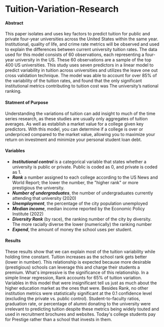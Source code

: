 # Tuition-Variation-Research
#### Abstract
  This paper isolates and uses key factors to predict tuition for public and private four-year universities across the United States within the same year. Institutional, quality of life, and crime rate metrics will be observed and used to explain the differences between current university tuition rates.  The data used for this model consists of 60 observations, each representing a four-year university in the US. These 60 observations are a sample of the top 400 US universities.  This study uses seven predictors in a linear model to predict variability in tuition across universities and utilizes the leave one out cross validation technique.  The model was able to account for over 85% of the variability of the tuition rates, and found that the only significant institutional metrics contributing to tuition cost was The university’s national ranking.

#### Statment of Purpose
  Understanding the variations of tuition can add insight to much of the time series research, as these studies are usually only aggregates of tuition averages. As well as establish a market value for a college given key predictors. With this model, you can determine if a college is over or underpriced compared to the market value, allowing you to maximize your return on investment and minimize your personal student loan debt.

#### Variables
+ ***Institutional control*** is a categorical variable that states whether a university is public or private. Public is coded as 0, and private is coded as 1.
+ ***Rank*** a number assigned to each college according to the US News and World Report; the lower the number, the "higher rank" or more prestigious the university.
+ ***Number of undergraduates***, the number of undergraduates currently attending that university (2020)
+ ***Unemployment***, the percentage of the city population unemployed
+ ***Median income***, median income reported by the Economic Policy Institute (2022)
+ ***Diversity Rank*** (by race),  the ranking number of the city by diversity.  The more racially diverse the lower (numerically) the ranking number
+ ***Expend***, the amount of money the school uses per student.

#### Results
  These results show that we can explain most of the tuition variability while holding time constant. Tuition increases as the school rank gets better (lower in number). This relationship is expected because more desirable (prestigious) schools can leverage this and charge their students a premium. What's impressive is the significance of this relationship. In a simple linear regression, Rank accounts for 65% of tuition variation.
	Variables in this model that were insignificant tell us just as much about the higher education market as the ones that were. Besides Rank, no other institution metrics were statistically significant at the 0.1 confidence level (excluding the private vs. public control). Student-to-faculty ratios, graduation rate, or percentage of alumni donating to the university were irrelevant to predicting tuition despite these metrics being widely touted and used in recruitment brochures and websites. Today's college students pay for Prestige rather than a school that invests in them.
